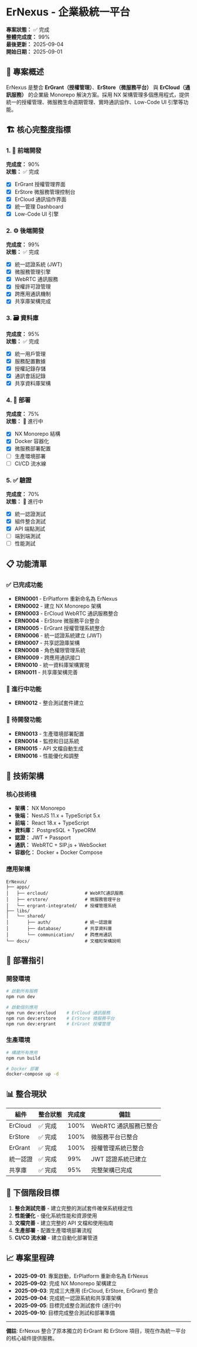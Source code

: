 # ErNexus - 企業級統一平台

**專案狀態：** ✅ 完成  
**整體完成度：** 99%  
**最後更新：** 2025-09-04  
**開始日期：** 2025-09-01  

## 🎯 專案概述

ErNexus 是整合 **ErGrant（授權管理）**、**ErStore（微服務平台）** 與 **ErCloud（通訊服務）** 的企業級 Monorepo 解決方案。採用 NX 架構管理多個應用程式，提供統一的授權管理、微服務生命週期管理、實時通訊協作、Low-Code UI 引擎等功能。

## 🏗️ 核心完整度指標

### 1. 🎨 前端開發
**完成度：** 90%  
**狀態：** ✅ 完成  
- [x] ErGrant 授權管理界面
- [x] ErStore 微服務管理控制台
- [x] ErCloud 通訊協作界面
- [x] 統一管理 Dashboard
- [x] Low-Code UI 引擎

### 2. ⚙️ 後端開發

**完成度：** 99%  
**狀態：** ✅ 完成  

- [x] 統一認證系統 (JWT)
- [x] 微服務管理引擎
- [x] WebRTC 通訊服務
- [x] 授權許可證管理
- [x] 跨應用通訊機制
- [x] 共享庫架構完成

### 3. 🗃️ 資料庫

**完成度：** 95%  
**狀態：** ✅ 完成  

- [x] 統一用戶管理
- [x] 服務配置數據
- [x] 授權記錄存儲
- [x] 通訊會話記錄
- [x] 共享資料庫架構

### 4. 🚀 部署
**完成度：** 75%  
**狀態：** 🚧 進行中  
- [x] NX Monorepo 結構
- [x] Docker 容器化
- [x] 微服務部署配置
- [ ] 生產環境部署
- [ ] CI/CD 流水線

### 5. ✅ 驗證
**完成度：** 70%  
**狀態：** 🚧 進行中  
- [x] 統一認證測試
- [x] 組件整合測試
- [x] API 端點測試
- [ ] 端到端測試
- [ ] 性能測試

## 📋 功能清單

### ✅ 已完成功能

- **ERN0001** - ErPlatform 重新命名為 ErNexus
- **ERN0002** - 建立 NX Monorepo 架構
- **ERN0003** - ErCloud WebRTC 通訊服務整合
- **ERN0004** - ErStore 微服務平台整合
- **ERN0005** - ErGrant 授權管理系統整合
- **ERN0006** - 統一認證系統建立 (JWT)
- **ERN0007** - 共享認證庫架構
- **ERN0008** - 角色權限管理系統
- **ERN0009** - 跨應用通訊接口
- **ERN0010** - 統一資料庫架構實現
- **ERN0011** - 共享庫架構完善

### 🚧 進行中功能

- **ERN0012** - 整合測試套件建立

### 📝 待開發功能

- **ERN0013** - 生產環境部署配置
- **ERN0014** - 監控和日誌系統
- **ERN0015** - API 文檔自動生成
- **ERN0016** - 性能優化和調整

## 🔧 技術架構

### 核心技術棧
- **架構：** NX Monorepo
- **後端：** NestJS 11.x + TypeScript 5.x
- **前端：** React 18.x + TypeScript
- **資料庫：** PostgreSQL + TypeORM
- **認證：** JWT + Passport
- **通訊：** WebRTC + SIP.js + WebSocket
- **容器化：** Docker + Docker Compose

### 應用架構
```
ErNexus/
├── apps/
│   ├── ercloud/              # WebRTC通訊服務
│   ├── erstore/              # 微服務管理平台
│   └── ergrant-integrated/   # 授權管理系統
├── libs/
│   └── shared/
│       ├── auth/             # 統一認證庫
│       ├── database/         # 共享資料庫
│       └── communication/    # 跨應用通訊
└── docs/                     # 文檔和架構說明
```

## 🚀 部署指引

### 開發環境
```bash
# 啟動所有服務
npm run dev

# 啟動個別應用
npm run dev:ercloud    # ErCloud 通訊服務
npm run dev:erstore    # ErStore 微服務平台
npm run dev:ergrant    # ErGrant 授權管理
```

### 生產環境
```bash
# 構建所有應用
npm run build

# Docker 部署
docker-compose up -d
```

## 📊 整合現狀

| 組件 | 整合狀態 | 完成度 | 備註 |
|------|----------|--------|------|
| ErCloud | ✅ 完成 | 100% | WebRTC 通訊服務已整合 |
| ErStore | ✅ 完成 | 100% | 微服務平台已整合 |
| ErGrant | ✅ 完成 | 100% | 授權管理系統已整合 |
| 統一認證 | ✅ 完成 | 99% | JWT 認證系統已建立 |
| 共享庫 | ✅ 完成 | 95% | 完整架構已完成 |

## 🎯 下個階段目標

1. **整合測試完善** - 建立完整的測試套件確保系統穩定性
2. **性能優化** - 優化系統性能和資源使用
3. **文檔完善** - 建立完整的 API 文檔和使用指南
4. **生產部署** - 配置生產環境部署流程
5. **CI/CD 流水線** - 建立自動化部署管道

## 📈 專案里程碑

- **2025-09-01**: 專案啟動，ErPlatform 重新命名為 ErNexus
- **2025-09-02**: 完成 NX Monorepo 架構建立
- **2025-09-03**: 完成三大應用 (ErCloud, ErStore, ErGrant) 整合
- **2025-09-04**: 完成統一認證系統和共享庫架構
- **2025-09-05**: 目標完成整合測試套件 (進行中)
- **2025-09-10**: 目標完成整合測試和部署準備

---

**備註**: ErNexus 整合了原本獨立的 ErGrant 和 ErStore 項目，現在作為統一平台的核心組件提供服務。
